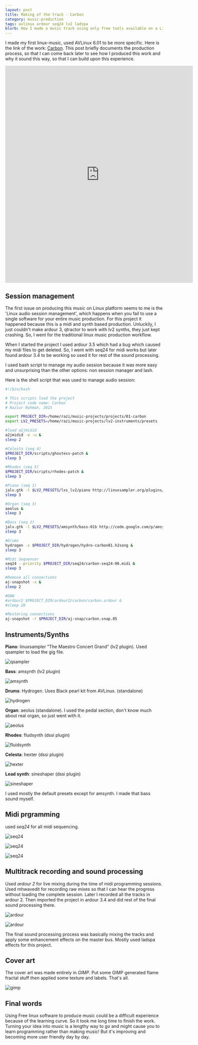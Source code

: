 ```yaml
---
layout: post
title: Making of the track - Carbon
category: music-production
tags: avlinux ardour seq24 lv2 ladspa
blurb: How I made a music track using only free tools available on a Linux distro and what was my workflow for music and artwork production.
---
```


I made my first linux-music, used AVLinux 6.01 to be more specific. Here is the link of the work: [Carbon](https://raziurrahman.bandcamp.com/track/carbon). This post briefly documents the production process, so that I can come back later to see how I produced this work and why it sound this way, so that I can build upon this experience.
<!--more-->

<iframe seamless="" src="https://bandcamp.com/EmbeddedPlayer/track=2730672239/size=large/bgcol=ffffff/linkcol=0687f5/tracklist=false/transparent=true/" style="border: 0; height: 692px; width: 600px;"><a href="http://raziurrahman.bandcamp.com/track/carbon">Carbon by Raziur Rahman</a></iframe>
<br>

## Session management

The first issue on producing this music on Linux platform seems to me is the 'Linux audio session management', which happens when you fail to use a single software for your entire music production. For this project it happened because this is a midi and synth based production. Unluckily, I just couldn't make ardour 3, qtractor to work with lv2 synths, they just kept crashing. So, I went for the traditional linux music production workflow.

When I started the project I used ardour 3.5 which had a bug which caused my midi files to get deleted. So, I went with seq24 for midi works but later found ardour 3.4 to be working so used it for rest of the sound processing.

I used bash script to manage my audio session because it was more easy and unsurprising than the other options: non session manager and lash.


Here is the shell script that was used to manage audio session:

~~~ bash
#!/bin/bash

# This scripts load the project
# Project code name: Carbon
# Raziur Rahman, 2015

export PROJECT_DIR=/home/razi/music-projects/projects/01-carbon
export LV2_PRESETS=/home/razi/music-projects/lv2-instruments/presets

#load a2jmidid
a2jmidid -e -u &
sleep 2

#Celesta (seq 4)
$PROJECT_DIR/scripts/ghostess-patch &
sleep 3

#Rhodes (seq 5)
$PROJECT_DIR/scripts/rhodes-patch &
sleep 3

#Piano (seq 1)
jalv.gtk -l $LV2_PRESETS/lxs_lv2/piano http://linuxsampler.org/plugins/linuxsampler &
sleep 3

#Organ (seq 3)
aeolus &
sleep 3

#Bass (seq 2)
jalv.gtk -l $LV2_PRESETS/amsynth/bass-01b http://code.google.com/p/amsynth/amsynth &
sleep 3

#Drums
hydrogen -s $PROJECT_DIR/hydrogen/hydro-carbon01.h2song &
sleep 3

#Midi Sequencer
seq24 --priority $PROJECT_DIR/seq24/carbon-seq24-06.midi &
sleep 3

#Remove all connections
aj-snapshot -x &
sleep 2

#DAW
#ardour2 $PROJECT_DIR/ardour2/carbon/carbon.ardour &
#sleep 20

#Restoring connections
aj-snapshot -r $PROJECT_DIR/aj-snap/carbon.snap.05

~~~

## Instruments/Synths

**Piano**:  linuxsampler "The Maestro Concert Grand" (lv2 plugin). Used qsampler to load the gig file.

![qsampler](/images/carbon/Qsampler.png)

**Bass**: amsynth (lv2 plugin)

![amsynth](/images/carbon/amsynth.png)

**Drums**: Hydrogen. Uses Black pearl kit from AVLinux. (standalone)

![hydrogen](/images/carbon/hydrogen.png)

**Organ**: aeolus (standalone). I used the pedal section, don't know much about real organ, so just went with it.

![aeolus](/images/carbon/aeolus.png)

**Rhodes**: fludsynth (dssi plugin)

![fluidsynth](/images/carbon/FluidSynth-DSSI.png)

**Celesta**: hexter (dssi plugin)

![hexter](/images/carbon/hexter.png)

**Lead synth**: sineshaper (dssi plugin)

![sineshaper](/images/carbon/Sineshaper.png)

I used mostly the default presets except for amsynth. I made that bass sound myself.


## Midi prgramming

used *seq24* for all midi sequencing.

![seq24](/images/carbon/seq24-patternlist.png)

![seq24](/images/carbon/seq24-pattern.png)

![seq24](/images/carbon/seq24-songeditor.png)


## Multitrack recording and sound processing

Used *ardour 2* for live mixing during the time of midi programming sessions. Used mhwavedit for recording raw mixes so that I can hear the progress without loading the complete session. Later I recorded all the tracks in ardour 2.  Then imported the project in ardour 3.4 and did rest of the final sound processing there.

![ardour](/images/carbon/A3-carbon-timeline.png)

![ardour](/images/carbon/A3-carbon-Mixer.png)

The final sound processing process was basically mixing the tracks and apply some enhancement effects on the master bus. Mostly used ladspa effects for this project.


## Cover art

The cover art was made entirely in *GIMP*. Put some GIMP generated flame fractal stuff then applied some texture and labels. That's all.

![gimp](/images/carbon/coverart-gimp.jpg)


## Final words

Using Free linux software to produce music could be a difficult experience because of the learning curve. So it took me long time to finish the work. Turning your idea into music is a lengthy way to go and might cause you to learn programming rather than making music! But it's improving and becoming more user friendly day by day.
